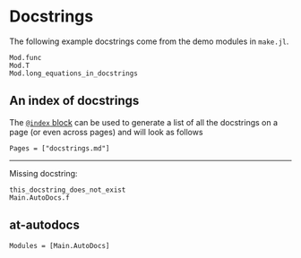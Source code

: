 # Docstrings

The following example docstrings come from the demo modules in `make.jl`.

```@docs
Mod.func
Mod.T
Mod.long_equations_in_docstrings
```

## An index of docstrings

The [`@index` block](@ref) can be used to generate a list of all the docstrings on a page (or even across pages) and will look as follows

```@index
Pages = ["docstrings.md"]
```

---

Missing docstring:

```@docs
this_docstring_does_not_exist
Main.AutoDocs.f
```

## at-autodocs

```@autodocs
Modules = [Main.AutoDocs]
```
